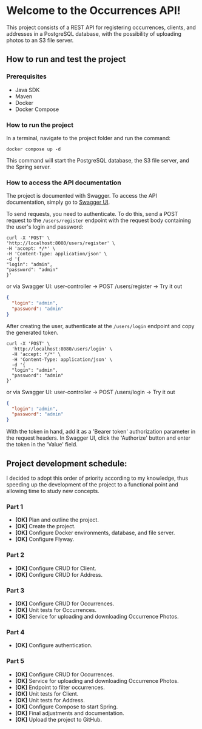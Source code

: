 # Welcome to the Occurrences API!

This project consists of a REST API for registering occurrences, clients, and addresses in a PostgreSQL database, with the possibility of uploading photos to an S3 file server.

## How to run and test the project

### Prerequisites

- Java SDK
- Maven
- Docker
- Docker Compose

### How to run the project

In a terminal, navigate to the project folder and run the command:

```shell
docker compose up -d
```

This command will start the PostgreSQL database, the S3 file server, and the Spring server.

### How to access the API documentation

The project is documented with Swagger. To access the API documentation, 
simply go to [Swagger UI](http://localhost:8080/swagger-ui/index.html).

To send requests, you need to authenticate. To do this, send a POST request to the
`/users/register` endpoint with the request body containing the user's login and password:

```shell
curl -X 'POST' \
'http://localhost:8080/users/register' \
-H 'accept: */*' \
-H 'Content-Type: application/json' \
-d '{
"login": "admin",
"password": "admin"
}'
```

or via Swagger UI: 
user-controller -> POST /users/register -> Try it out

```json
{
  "login": "admin",
  "password": "admin"
}
```

After creating the user, authenticate at the `/users/login` endpoint and copy the generated token.

```shell
curl -X 'POST' \
  'http://localhost:8080/users/login' \
  -H 'accept: */*' \
  -H 'Content-Type: application/json' \
  -d '{
  "login": "admin",
  "password": "admin"
}'
```

or via Swagger UI: 
user-controller -> POST /users/login -> Try it out

```json
{
  "login": "admin",
  "password": "admin"
}
```

With the token in hand, add it as a 'Bearer token' authorization parameter in the request headers. 
In Swagger UI, click the 'Authorize' button and enter the token in the 'Value' field.

## Project development schedule:

I decided to adopt this order of priority according to my knowledge, thus speeding up the 
development of the project to a functional point and allowing time to study new concepts.

### Part 1

- **[OK]** Plan and outline the project.
- **[OK]** Create the project.
- **[OK]** Configure Docker environments, database, and file server.
- **[OK]** Configure Flyway.

### Part 2

- **[OK]** Configure CRUD for Client.
- **[OK]** Configure CRUD for Address.

### Part 3

- **[OK]** Configure CRUD for Occurrences.
- **[OK]** Unit tests for Occurrences.
- **[OK]** Service for uploading and downloading Occurrence Photos.

### Part 4
- **[OK]** Configure authentication.

### Part 5

- **[OK]** Configure CRUD for Occurrences.
- **[OK]** Service for uploading and downloading Occurrence Photos.
- **[OK]** Endpoint to filter occurrences.
- **[OK]** Unit tests for Client.
- **[OK]** Unit tests for Address.
- **[OK]** Configure Compose to start Spring.
- **[OK]** Final adjustments and documentation.
- **[OK]** Upload the project to GitHub.
